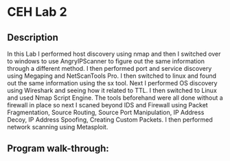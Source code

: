<h1>CEH Lab 2</h1>



<h2>Description</h2>
In this Lab I performed host discovery using nmap and then I switched over to windows to use AngryIPScanner to figure out the same information through a different method. I then performed port and service discovery using Megaping and NetScanTools Pro. I then switched to linux and found out the same information using the sx tool. Next I performed OS discovery using Wireshark and seeing how it related to TTL. I then switched to Linux and used Nmap Script Engine. The tools beforehand were all done without a firewall in place so next I scaned beyond IDS and Firewall using Packet Fragmentation, Source Routing, Source Port Manipulation, IP Address Decoy, IP Address Spoofing, Creating Custom Packets. I then performed network scanning using Metasploit.
<br />

<p align="center">
<h2>Program walk-through:</h2>
